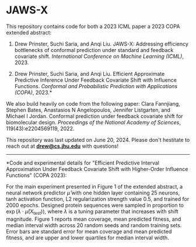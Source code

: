 # JAWS-X

This repository contains code for both a 2023 ICML paper a 2023 COPA extended abstract:

1. Drew Prinster, Suchi Saria, and Anqi Liu. JAWS-X: Addressing efficiency bottlenecks of conformal prediction under standard and feedback covariate shift. *International Conference on Machine Learning (ICML)*, 2023.

2. Drew Prinster, Suchi Saria, and Anqi Liu. Efficient Approximate Predictive Inference Under Feedback Covariate Shift with Influence Functions. *Conformal and Probabilistic Prediction with Applications (COPA)*, 2023.*

We also build heavily on code from the following paper: Clara Fannjiang, Stephen Bates, Anastasios N Angelopoulos, Jennifer Listgarten, and Michael I Jordan. Conformal prediction under feedback covariate shift for biomolecular design. *Proceedings of the National Academy of Sciences*, 119(43):e2204569119, 2022.

This repository was last updated on June 20, 2024. Please don't hestitate to reach out at **drew@cs.jhu.edu** with questions!

---

*Code and experimental details for "Efficient Predictive Interval Approximation Under Feedback Covariate Shift with Higher-Order Influence Functions" (COPA 2023):

For the main experiment presented in Figure 1 of the extended abstract, a neural network predictor $\widehat{\mu}$ with one hidden layer containing 25 neurons, tanh activation function, L2 regularization strength value 0.5, and trained for 2000 epochs. Designed protein sequences were sampled in proportion to $\exp(\lambda\cdot \widehat{\mu}(X_{\text{test}}))$, where $\lambda$ is a tuning parameter that increases with shift magnitude. Figure 1 reports mean coverage, mean predicted fitness, and median interval width across 20 random seeds and random training sets. Error bars are standard error for mean coverage and mean predicted fitness, and are upper and lower quartiles for median interval width.
